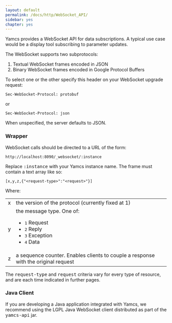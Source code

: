 ```yaml
---
layout: default
permalink: /docs/http/WebSocket_API/
sidebar: yes
chapter: yes
---
```


Yamcs provides a WebSocket API for data subscriptions. A typical use case would be a display tool subscribing to parameter updates.

The WebSocket supports two subprotocols:

1. Textual WebSocket frames encoded in JSON
2. Binary WebSocket frames encoded in Google Protocol Buffers

To select one or the other specify this header on your WebSocket upgrade request:

    Sec-WebSocket-Protocol: protobuf

or

    Sec-WebSocket-Protocol: json

When unspecified, the server defaults to JSON.

### Wrapper

WebSocket calls should be directed to a URL of the form:

    http://localhost:8090/_websocket/:instance
    
Replace <tt>:instance</tt> with your Yamcs instance name. The frame must contain a text array like so:

    [x,y,z,{"<request-type>":"<request>"}]
    
Where:

<table class="inline">
    <tr>
        <td class="code">x</td>
        <td>the version of the protocol (currently fixed at 1)</td>
    </tr>
    <tr>
        <td class="code">y</td>
        <td>
            the message type. One of:
            <ul>
                <li><tt>1</tt> Request</li>
                <li><tt>2</tt> Reply</li>
                <li><tt>3</tt> Exception</li>
                <li><tt>4</tt> Data</li>
            </ul>
        </td>
    </tr>
    <tr>
        <td class="code">z</td>
        <td>a sequence counter. Enables clients to couple a response with the original request</td>
    </tr>
</table>

The <tt>request-type</tt> and <tt>request</tt> criteria vary for every type of resource, and are each time indicated in further pages.

### Java Client

If you are developing a Java application integrated with Yamcs, we recommend using the LGPL Java WebSocket client distributed as part of the <tt>yamcs-api</tt> jar.
